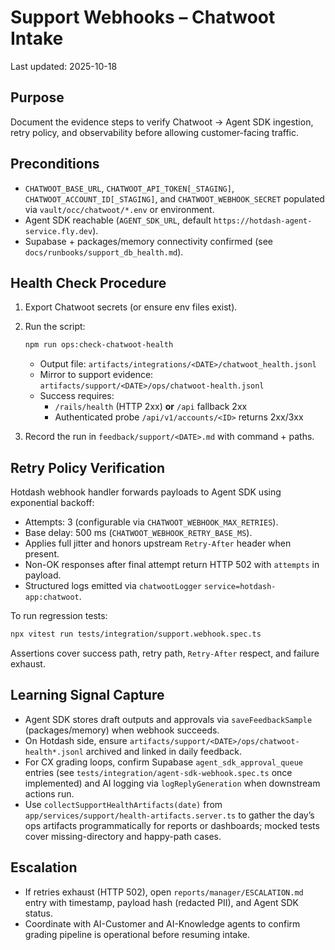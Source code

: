 # Support Webhooks – Chatwoot Intake

Last updated: 2025-10-18

## Purpose

Document the evidence steps to verify Chatwoot → Agent SDK ingestion, retry policy, and observability before allowing customer-facing traffic.

## Preconditions

- `CHATWOOT_BASE_URL`, `CHATWOOT_API_TOKEN[_STAGING]`, `CHATWOOT_ACCOUNT_ID[_STAGING]`, and `CHATWOOT_WEBHOOK_SECRET` populated via `vault/occ/chatwoot/*.env` or environment.
- Agent SDK reachable (`AGENT_SDK_URL`, default `https://hotdash-agent-service.fly.dev`).
- Supabase + packages/memory connectivity confirmed (see `docs/runbooks/support_db_health.md`).

## Health Check Procedure

1. Export Chatwoot secrets (or ensure env files exist).
2. Run the script:

   ```bash
   npm run ops:check-chatwoot-health
   ```

   - Output file: `artifacts/integrations/<DATE>/chatwoot_health.jsonl`
   - Mirror to support evidence: `artifacts/support/<DATE>/ops/chatwoot-health.jsonl`
   - Success requires:
     - `/rails/health` (HTTP 2xx) **or** `/api` fallback 2xx
     - Authenticated probe `/api/v1/accounts/<ID>` returns 2xx/3xx

3. Record the run in `feedback/support/<DATE>.md` with command + paths.

## Retry Policy Verification

Hotdash webhook handler forwards payloads to Agent SDK using exponential backoff:

- Attempts: 3 (configurable via `CHATWOOT_WEBHOOK_MAX_RETRIES`).
- Base delay: 500 ms (`CHATWOOT_WEBHOOK_RETRY_BASE_MS`).
- Applies full jitter and honors upstream `Retry-After` header when present.
- Non-OK responses after final attempt return HTTP 502 with `attempts` in payload.
- Structured logs emitted via `chatwootLogger` `service=hotdash-app:chatwoot`.

To run regression tests:

```bash
npx vitest run tests/integration/support.webhook.spec.ts
```

Assertions cover success path, retry path, `Retry-After` respect, and failure exhaust.

## Learning Signal Capture

- Agent SDK stores draft outputs and approvals via `saveFeedbackSample` (packages/memory) when webhook succeeds.
- On Hotdash side, ensure `artifacts/support/<DATE>/ops/chatwoot-health*.jsonl` archived and linked in daily feedback.
- For CX grading loops, confirm Supabase `agent_sdk_approval_queue` entries (see `tests/integration/agent-sdk-webhook.spec.ts` once implemented) and AI logging via `logReplyGeneration` when downstream actions run.
- Use `collectSupportHealthArtifacts(date)` from `app/services/support/health-artifacts.server.ts` to gather the day’s ops artifacts programmatically for reports or dashboards; mocked tests cover missing-directory and happy-path cases.

## Escalation

- If retries exhaust (HTTP 502), open `reports/manager/ESCALATION.md` entry with timestamp, payload hash (redacted PII), and Agent SDK status.
- Coordinate with AI-Customer and AI-Knowledge agents to confirm grading pipeline is operational before resuming intake.
